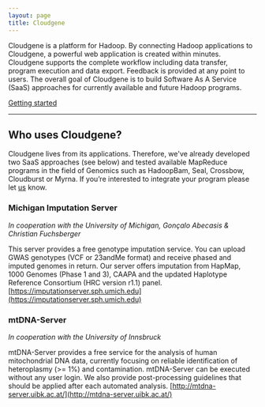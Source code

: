 ```yaml
---
layout: page
title: Cloudgene
---
```


Cloudgene is a platform for Hadoop. By connecting Hadoop applications to Cloudgene, a powerful web application is created within minutes. Cloudgene supports the complete workflow including data transfer, program execution and data export. Feedback is provided at any point to users.
The overall goal of Cloudgene is to build Software As A Service (SaaS) approaches for currently available and future Hadoop programs.
 
<a class="btn btn-info" href="/cloudgene-website/getting-started">Getting started</a>

* * *

## Who uses Cloudgene?

Cloudgene lives from its applications. Therefore, we've already developed two SaaS approaches (see below) and tested available MapReduce programs in the field of Genomics such as HadoopBam, Seal, Crossbow, Cloudburst or Myrna. If you’re interested to integrate your program please let <a href="/cloudgene-website/about">us</a> know.


### Michigan Imputation Server

*In cooperation with the University of Michigan, Gonçalo Abecasis & Christian Fuchsberger*

This server provides a free genotype imputation service. You can upload GWAS genotypes (VCF or 23andMe format) and receive phased and imputed genomes in return. Our server offers imputation from HapMap, 1000 Genomes (Phase 1 and 3), CAAPA and the updated Haplotype Reference Consortium (HRC version r1.1) panel. 
[https://imputationserver.sph.umich.edu](https://imputationserver.sph.umich.edu)


### mtDNA-Server

*In cooperation with the University of Innsbruck*

mtDNA-Server provides a free service for the analysis of human mitochondrial DNA data, currently focusing on reliable identification of heteroplasmy (>= 1%) and contamination. mtDNA-Server can be executed without any user login. We also provide post-processing guidelines that should be applied after each automated analysis. [http://mtdna-server.uibk.ac.at/](http://mtdna-server.uibk.ac.at/)
